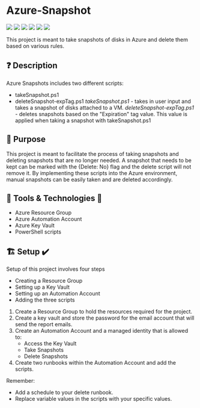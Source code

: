 # Azure-Snapshot

![](https://img.shields.io/badge/Category-Compute-lightgrey)
![](https://img.shields.io/badge/Code-PowerShell-blue)
![](https://img.shields.io/badge/Cloud-Azure-blue)
![](https://img.shields.io/badge/Tools-Automation_Account-orange)
![](https://img.shields.io/badge/Tools-Key_Vault-gold)
![](https://img.shields.io/badge/Version-1.0.0-orange)

This project is meant to take snapshots of disks in Azure and delete them based on various rules.

## ❓ Description

Azure Snapshots includes two different scripts:

- takeSnapshot.ps1
- deleteSnapshot-expTag.ps1
*takeSnapshot.ps1* - takes in user input and takes a snapshot of disks attached to a VM.
*deleteSnapshot-expTag.ps1* - deletes snapshots based on the "Expiration" tag value. This value is applied when taking a snapshot with takeSnapshot.ps1

## 🎯 Purpose

This project is meant to facilitate the process of taking snapshots and deleting snapshots that are no longer needed. A snapshot that needs to be kept can be marked with the {Delete: No} flag and the delete script will not remove it. By implementing these scripts into the Azure environment, manual snapshots can be easily taken and are deleted accordingly.

## 🔨 Tools & Technologies 🧰

- Azure Resource Group
- Azure Automation Account
- Azure Key Vault
- PowerShell scripts

## 🏗️ Setup ✔️

Setup of this project involves four steps

- Creating a Resource Group
- Setting up a Key Vault
- Setting up an Automation Account
- Adding the three scripts

1. Create a Resource Group to hold the resources required for the project.
2. Create a key vault and store the password for the email account that will send the report emails.
3. Create an Automation Account and a managed identity that is allowed to:
    - Access the Key Vault
    - Take Snapshots
    - Delete Snapshots
4. Create two runbooks within the Automation Account and add the scripts.

Remember:

- Add a schedule to your delete runbook.
- Replace variable values in the scripts with your specific values.
